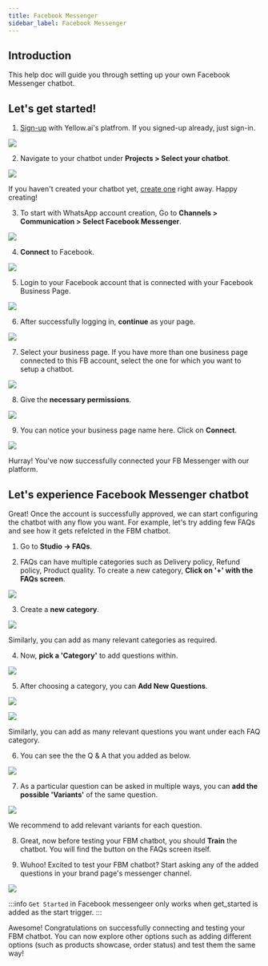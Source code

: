 ```yaml
---
title: Facebook Messenger
sidebar_label: Facebook Messenger
---
```


## Introduction

This help doc will guide you through setting up your own Facebook Messenger chatbot.

## Let's get started!

1. [Sign-up](https://cloud.yellow.ai/auth/signup) with Yellow.ai's platfrom. If you signed-up already, just sign-in.

![](https://cdn.yellowmessenger.com/cBtHl9QjdEtK1619535411755.png)

2. Navigate to your chatbot under **Projects > Select your chatbot**.

![](https://cdn.yellowmessenger.com/98Uohu6oWwTw1619536105368.png)

If you haven't created your chatbot yet, [create one](https://docs.yellowmessenger.com/docs/howtos/basics/create-a-bot) right away. Happy creating!

3. To start with WhatsApp account creation, Go to **Channels > Communication > Select Facebook Messenger**.

![](https://cdn.yellowmessenger.com/YIb7lIHUMstE1620269651502.png)

4. **Connect** to Facebook.

![](https://cdn.yellowmessenger.com/PUsFsb7vR2X21620268878656.png)

5. Login to your Facebook account that is connected with your Facebook Business Page.

![](https://cdn.yellowmessenger.com/5shhdXivpfkg1620268794851.png)

6. After successfully logging in, **continue** as your page.

![](https://cdn.yellowmessenger.com/3WmpAEJaaM3v1620268823470.png)

7. Select your business page. If you have more than one business page connected to this FB account, select the one for which you want to setup a chatbot.

![](https://cdn.yellowmessenger.com/IbPJhmoV6EAe1620268900923.png)

8. Give the **necessary permissions**.

![](https://cdn.yellowmessenger.com/raydOKkK281L1620268946102.png)

9. You can notice your business page name here. Click on **Connect**.

![](https://cdn.yellowmessenger.com/9O5VAEYvHMNU1620268976925.png)

Hurray! You've now successfully connected your FB Messenger with our platform.

## Let's experience Facebook Messenger chatbot

Great! Once the account is successfully approved, we can start configuring the chatbot with any flow you want. For example, let's try adding few FAQs and see how it gets refelcted in the FBM chatbot.

1. Go to **Studio -> FAQs**.

2. FAQs can have multiple categories such as Delivery policy, Refund policy, Product quality. To create a new category, **Click on '+' with the FAQs screen**.

![](https://cdn.yellowmessenger.com/9Fs4AGsK4eE61621348717008.png)

3. Create a **new category**.

![](https://cdn.yellowmessenger.com/c9BkdVzPuU4X1621348684735.png)

Similarly, you can add as many relevant categories as required.

4. Now, **pick a 'Category'** to add questions within.

![](https://cdn.yellowmessenger.com/NuDtN4RpAkac1621348670878.png)

5. After choosing a category, you can **Add New Questions**.

![](https://cdn.yellowmessenger.com/ps4qScjaoGqI1621348740566.png)

![](https://cdn.yellowmessenger.com/RqBpexxNa6iS1621348659762.png)

Similarly, you can add as many relevant questions you want under each FAQ category.

6. You can see the the Q & A that you added as below.

![](https://cdn.yellowmessenger.com/ZLQ2ToYpxGDI1621348650914.png)

7. As a particular question can be asked in multiple ways, you can **add the possible 'Variants'** of the same question.

![](https://cdn.yellowmessenger.com/57fxwswxtysU1621348636393.png)

We recommend to add relevant variants for each question.

8. Great, now before testing your FBM chatbot, you should **Train** the chatbot. You will find the button on the FAQs screen itself.

9. Wuhoo! Excited to test your FBM chatbot? Start asking any of the added questions in your brand page's messenger channel.

![](https://cdn.yellowmessenger.com/CCO0iJOmjeXW1621429968650.png)

:::info
`Get Started` in Facebook messengeer only works when get_started is added as the start trigger.
:::

Awesome! Congratulations on successfully connecting and testing your FBM chatbot. You can now explore other options such as adding different options (such as products showcase, order status) and test them the same way!
